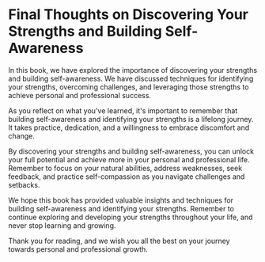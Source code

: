 Final Thoughts on Discovering Your Strengths and Building Self-Awareness
====================================================================================

In this book, we have explored the importance of discovering your strengths and building self-awareness. We have discussed techniques for identifying your strengths, overcoming challenges, and leveraging those strengths to achieve personal and professional success.

As you reflect on what you've learned, it's important to remember that building self-awareness and identifying your strengths is a lifelong journey. It takes practice, dedication, and a willingness to embrace discomfort and change.

By discovering your strengths and building self-awareness, you can unlock your full potential and achieve more in your personal and professional life. Remember to focus on your natural abilities, address weaknesses, seek feedback, and practice self-compassion as you navigate challenges and setbacks.

We hope this book has provided valuable insights and techniques for building self-awareness and identifying your strengths. Remember to continue exploring and developing your strengths throughout your life, and never stop learning and growing.

Thank you for reading, and we wish you all the best on your journey towards personal and professional growth.
